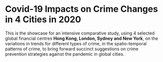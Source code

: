# Covid-19 Impacts on Crime Changes in 4 Cities in 2020
This is the showcase for an intensive comparative study, using 4 selected global financial centres **Hong Kong, London, Sydney and New York**, on the variations in trends for different types of crime, in the spatio-temporal patterns of crime, to bring forward succinct suggestions on crime prevention strategies against the pandemic in global cities.
